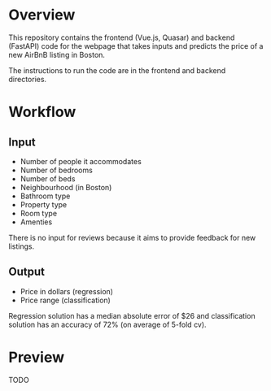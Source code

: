 # Overview
This repository contains the frontend (Vue.js, Quasar) and backend (FastAPI) code for the webpage that takes inputs and predicts the price of a new AirBnB listing in Boston.

The instructions to run the code are in the frontend and backend directories. 

# Workflow

## Input

- Number of people it accommodates
- Number of bedrooms
- Number of beds
- Neighbourhood (in Boston)
- Bathroom type
- Property type
- Room type
- Amenties

There is no input for reviews because it aims to provide feedback for new listings.

## Output

- Price in dollars (regression)
- Price range (classification)

 Regression solution has a median absolute error of $26 and classification solution has an accuracy of 72% (on average of 5-fold cv).

 # Preview

 TODO